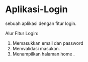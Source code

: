 # Aplikasi-Login
sebuah aplikasi dengan fitur login. 

Alur Fitur Login: 
1. Memasukkan email dan password
2. Memvalidasi masukan.
3. Menampilkan halaman home . 

